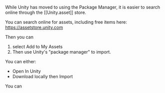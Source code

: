 
While Unity has moved to using the Package Manager, it is easier to search online through the [[Unity.asset]] store.

You can search online for assets, including free items here:
https://assetstore.unity.com

Then you can
1. select Add to My Assets
2. Then use Unity's "package manager" to import.

You can either:
- Open In Unity
- Download locally then Import

You can 
